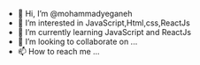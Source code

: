 - 👋 Hi, I’m @mohammadyeganeh
- 👀 I’m interested in JavaScript,Html,css,ReactJs
- 🌱 I’m currently learning JavaScript and ReactJs
- 💞️ I’m looking to collaborate on ...
- 📫 How to reach me ...

<!---
mohammadyeganeh/mohammadyeganeh is a ✨ special ✨ repository because its `README.md` (this file) appears on your GitHub profile.
You can click the Preview link to take a look at your changes.
--->
